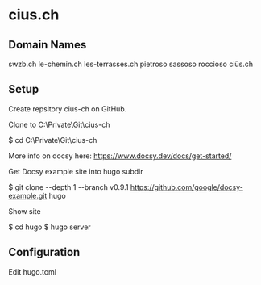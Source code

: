 # cius.ch

## Domain Names

swzb.ch
le-chemin.ch
les-terrasses.ch
pietroso
sassoso
roccioso
ciüs.ch


## Setup

Create repsitory cius-ch on GitHub.

Clone to C:\Private\Git\cius-ch

$ cd C:\Private\Git\cius-ch


More info on docsy here: https://www.docsy.dev/docs/get-started/

Get Docsy example site into hugo subdir

$ git clone --depth 1 --branch v0.9.1 https://github.com/google/docsy-example.git hugo


Show site

$ cd hugo
$ hugo server

## Configuration

Edit hugo.toml





